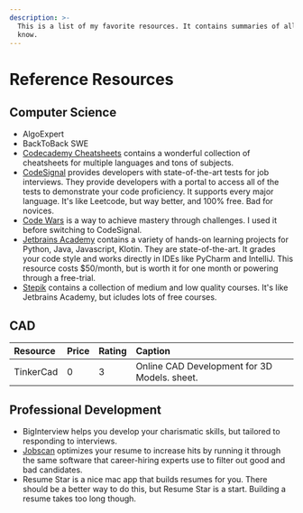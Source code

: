 ```yaml
---
description: >-
  This is a list of my favorite resources. It contains summaries of all that I
  know.
---
```


# Reference Resources

## Computer Science

* AlgoExpert
* BackToBack SWE
* [Codecademy Cheatsheets](https://www.codecademy.com/resources/cheatsheets/all) contains a wonderful collection of cheatsheets for multiple languages and tons of subjects.
* [CodeSignal](https://codesignal.com/) provides developers with state-of-the-art tests for job interviews. They provide developers with a portal to access all of the tests to demonstrate your code proficiency. It supports every major language. It's like Leetcode, but way better, and 100% free. Bad for novices. 
* [Code Wars](https://www.codewars.com/) is a way to achieve mastery through challenges. I used it before switching to CodeSignal.
* [Jetbrains Academy](https://www.jetbrains.com/academy/) contains a variety of hands-on learning projects for Python, Java, Javascript, Klotin. They are state-of-the-art. It grades your code style and works directly in IDEs like PyCharm and IntelliJ. This resource costs $50/month, but is worth it for one month or powering through a free-trial.
* [Stepik](https://stepik.org/catalog) contains a collection of medium and low quality courses. It's like Jetbrains Academy, but icludes lots of free courses.

## CAD

| Resource | Price | Rating | Caption |
| :--- | :--- | :--- | :--- |
| TinkerCad | 0 | 3 | Online CAD Development for 3D Models. sheet. |

## Professional Development

* BigInterview helps you develop your charismatic skills, but tailored to responding to interviews. 
* [Jobscan](https://www.jobscan.co/) optimizes your resume to increase hits by running it through the same software that career-hiring experts use to filter out good and bad candidates.
* Resume Star is a nice mac app that builds resumes for you. There should be a better way to do this, but Resume Star is a start. Building a resume takes too long though.  

